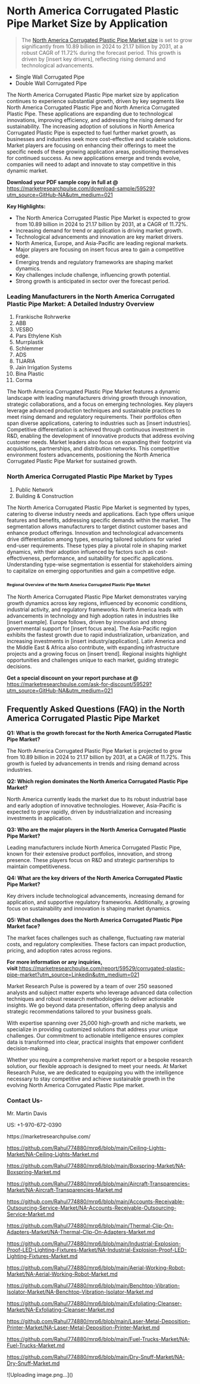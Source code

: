 <h1>North America Corrugated Plastic Pipe Market&nbsp;Size by Application</h1><blockquote><p>The <a href="https://marketresearchpulse.com/download-sample/59529?utm_source=GitHub-NA&amp;utm_medium=021">North America Corrugated Plastic Pipe Market size</a> is set to grow significantly from 10.89 billion in 2024 to 21.17 billion by 2031, at a robust CAGR of 11.72% during the forecast period. This growth is driven by [insert key drivers], reflecting rising demand and technological advancements.</p></blockquote><ul><li>Single Wall Corrugated Pipe<li> Double Wall Corrugated Pipe</li></ul><p>The North America Corrugated Plastic Pipe market size by application continues to experience substantial growth, driven by key segments like North America Corrugated Plastic Pipe and North America Corrugated Plastic Pipe. These applications are expanding due to technological innovations, improving efficiency, and addressing the rising demand for sustainability. The increasing adoption of solutions in North America Corrugated Plastic Pipe is expected to fuel further market growth, as businesses and industries seek more cost-effective and scalable solutions. Market players are focusing on enhancing their offerings to meet the specific needs of these growing application areas, positioning themselves for continued success. As new applications emerge and trends evolve, companies will need to adapt and innovate to stay competitive in this dynamic market.</p><p><strong>Download your PDF sample copy in full at @ </strong><a href="https://marketresearchpulse.com/download-sample/59529?utm_source=GitHub-NA&amp;utm_medium=021">https://marketresearchpulse.com/download-sample/59529?utm_source=GitHub-NA&amp;utm_medium=021</a></p><p><strong>Key Highlights: </strong></p><ul><li>The North America Corrugated Plastic Pipe Market is expected to grow from 10.89 billion in 2024 to 21.17 billion by 2031, at a CAGR of 11.72%.</li><li>Increasing demand for trend or application is driving market growth.</li><li>Technological advancements and innovation are key market drivers.</li><li>North America, Europe, and Asia-Pacific are leading regional markets.</li><li>Major players are focusing on insert focus area to gain a competitive edge.</li><li>Emerging trends and regulatory frameworks are shaping market dynamics.</li><li>Key challenges include challenge, influencing growth potential.</li><li>Strong growth is anticipated in sector over the forecast period.</li></ul><h3>Leading Manufacturers in the North America Corrugated Plastic Pipe Market: A Detailed Industry Overview</h3><ol><li>Frankische Rohrwerke</li><li>ABB</li><li>VESBO</li><li>Pars Ethylene Kish</li><li>Murrplastik</li><li>Schlemmer</li><li>ADS</li><li>TIJARIA</li><li>Jain Irrigation Systems</li><li>Bina Plastic</li><li>Corma</li></ol><div class="flex max-w-full flex-col flex-grow"><div class="min-h-8 text-message flex w-full flex-col items-end gap-2 whitespace-normal break-words [.text-message+&amp;]:mt-5" dir="auto" data-message-author-role="assistant" data-message-id="fd8432e4-4910-450d-b182-61b7bfb0a01f" data-message-model-slug="gpt-4o"><div class="flex w-full flex-col gap-1 empty:hidden first:pt-[3px]"><div class="markdown prose w-full break-words dark:prose-invert light"><p>The North America Corrugated Plastic Pipe Market features a dynamic landscape with leading manufacturers driving growth through innovation, strategic collaborations, and a focus on emerging technologies. Key players leverage advanced production techniques and sustainable practices to meet rising demand and regulatory requirements. Their portfolios often span diverse applications, catering to industries such as [insert industries]. Competitive differentiation is achieved through continuous investment in R&amp;D, enabling the development of innovative products that address evolving customer needs. Market leaders also focus on expanding their footprint via acquisitions, partnerships, and distribution networks. This competitive environment fosters advancements, positioning the North America Corrugated Plastic Pipe Market for sustained growth.</p></div></div></div></div><h3>North America Corrugated Plastic Pipe Market by Types</h3><ol><li>Public Network<li> Building & Construction</li></ol><div class="flex max-w-full flex-col flex-grow"><div class="min-h-8 text-message flex w-full flex-col items-end gap-2 whitespace-normal break-words [.text-message+&amp;]:mt-5" dir="auto" data-message-author-role="assistant" data-message-id="084470be-0bb7-4664-bddf-5156b4f41249" data-message-model-slug="gpt-4o-mini"><div class="flex w-full flex-col gap-1 empty:hidden first:pt-[3px]"><div class="markdown prose w-full break-words dark:prose-invert light"><p>The North America Corrugated Plastic Pipe Market is segmented by types, catering to diverse industry needs and applications. Each type offers unique features and benefits, addressing specific demands within the market. The segmentation allows manufacturers to target distinct customer bases and enhance product offerings. Innovation and technological advancements drive differentiation among types, ensuring tailored solutions for varied end-user requirements. These types play a pivotal role in shaping market dynamics, with their adoption influenced by factors such as cost-effectiveness, performance, and suitability for specific applications. Understanding type-wise segmentation is essential for stakeholders aiming to capitalize on emerging opportunities and gain a competitive edge.</p></div></div></div></div><h3><span style="font-size: 11px;">Regional Overview of the North America Corrugated Plastic Pipe Market</span></h3><div class="flex max-w-full flex-col flex-grow"><div class="min-h-8 text-message flex w-full flex-col items-end gap-2 whitespace-normal break-words [.text-message+&amp;]:mt-5" dir="auto" data-message-author-role="assistant" data-message-id="e9038762-ce64-4e30-91c9-9bd413514231" data-message-model-slug="gpt-4o-mini"><div class="flex w-full flex-col gap-1 empty:hidden first:pt-[3px]"><div class="markdown prose w-full break-words dark:prose-invert light"><p>The North America Corrugated Plastic Pipe Market demonstrates varying growth dynamics across key regions, influenced by economic conditions, industrial activity, and regulatory frameworks. North America leads with advancements in technology and high adoption rates in industries like [insert example]. Europe follows, driven by innovation and strong governmental support for [insert focus area]. The Asia-Pacific region exhibits the fastest growth due to rapid industrialization, urbanization, and increasing investments in [insert industry/application]. Latin America and the Middle East &amp; Africa also contribute, with expanding infrastructure projects and a growing focus on [insert trend]. Regional insights highlight opportunities and challenges unique to each market, guiding strategic decisions.</p></div></div></div></div><p><strong>Get a special discount on your report purchase at @ </strong><a href="https://marketresearchpulse.com/ask-for-discount/59529?utm_source=GitHub-NA&amp;utm_medium=021">https://marketresearchpulse.com/ask-for-discount/59529?utm_source=GitHub-NA&amp;utm_medium=021</a></p><h2>Frequently Asked Questions (FAQ) in the North America Corrugated Plastic Pipe Market</h2><p><strong>Q1: What is the growth forecast for the North America Corrugated Plastic Pipe Market?</strong></p><p>The North America Corrugated Plastic Pipe Market is projected to grow from 10.89 billion in 2024 to 21.17 billion by 2031, at a CAGR of 11.72%. This growth is fueled by advancements in trends and rising demand across industries.</p><p><strong>Q2: Which region dominates the North America Corrugated Plastic Pipe Market?</strong></p><p>North America currently leads the market due to its robust industrial base and early adoption of innovative technologies. However, Asia-Pacific is expected to grow rapidly, driven by industrialization and increasing investments in application.</p><p><strong>Q3: Who are the major players in the North America Corrugated Plastic Pipe Market?</strong></p><p>Leading manufacturers include North America Corrugated Plastic Pipe, known for their extensive product portfolios, innovation, and strong presence. These players focus on R&amp;D and strategic partnerships to maintain competitiveness.</p><p><strong>Q4: What are the key drivers of the North America Corrugated Plastic Pipe Market?</strong></p><p>Key drivers include technological advancements, increasing demand for application, and supportive regulatory frameworks. Additionally, a growing focus on sustainability and innovation is shaping market dynamics.</p><p><strong>Q5: What challenges does the North America Corrugated Plastic Pipe Market face?</strong></p><p>The market faces challenges such as challenge, fluctuating raw material costs, and regulatory complexities. These factors can impact production, pricing, and adoption rates across regions.</p><p><strong>For more information or any inquiries, visit&nbsp;</strong><a href="https://marketresearchpulse.com/report/59529/corrugated-plastic-pipe-market?utm_source=Linkedin&utm_medium=021">https://marketresearchpulse.com/report/59529/corrugated-plastic-pipe-market?utm_source=Linkedin&utm_medium=021</a></p><p>Market Research Pulse is powered by a team of over 250 seasoned analysts and subject matter experts who leverage advanced data collection techniques and robust research methodologies to deliver actionable insights. We go beyond data presentation, offering deep analysis and strategic recommendations tailored to your business goals.</p><p>With expertise spanning over 25,000 high-growth and niche markets, we specialize in providing customized solutions that address your unique challenges. Our commitment to actionable intelligence ensures complex data is transformed into clear, practical insights that empower confident decision-making.</p><p>Whether you require a comprehensive market report or a bespoke research solution, our flexible approach is designed to meet your needs. At Market Research Pulse, we are dedicated to equipping you with the intelligence necessary to stay competitive and achieve sustainable growth in the evolving North America Corrugated Plastic Pipe market.</p><h3><strong>Contact Us-</strong></h3><p>Mr. Martin Davis</p><p>US: +1-970-672-0390</p><p>https://marketresearchpulse.com/</p><p><a href="https://github.com/Rahul774880/mrp6/blob/main/Ceiling-Lights-Market/NA-Ceiling-Lights-Market.md">https://github.com/Rahul774880/mrp6/blob/main/Ceiling-Lights-Market/NA-Ceiling-Lights-Market.md</a></p><p><a href="https://github.com/Rahul774880/mrp6/blob/main/Boxspring-Market/NA-Boxspring-Market.md">https://github.com/Rahul774880/mrp6/blob/main/Boxspring-Market/NA-Boxspring-Market.md</a></p><p><a href="https://github.com/Rahul774880/mrp6/blob/main/Aircraft-Transparencies-Market/NA-Aircraft-Transparencies-Market.md">https://github.com/Rahul774880/mrp6/blob/main/Aircraft-Transparencies-Market/NA-Aircraft-Transparencies-Market.md</a></p><p><a href="https://github.com/Rahul774880/mrp6/blob/main/Accounts-Receivable-Outsourcing-Service-Market/NA-Accounts-Receivable-Outsourcing-Service-Market.md">https://github.com/Rahul774880/mrp6/blob/main/Accounts-Receivable-Outsourcing-Service-Market/NA-Accounts-Receivable-Outsourcing-Service-Market.md</a></p><p><a href="https://github.com/Rahul774880/mrp6/blob/main/Thermal-Clip-On-Adapters-Market/NA-Thermal-Clip-On-Adapters-Market.md">https://github.com/Rahul774880/mrp6/blob/main/Thermal-Clip-On-Adapters-Market/NA-Thermal-Clip-On-Adapters-Market.md</a></p><p><a href="https://github.com/Rahul774880/mrp6/blob/main/Industrial-Explosion-Proof-LED-Lighting-Fixtures-Market/NA-Industrial-Explosion-Proof-LED-Lighting-Fixtures-Market.md">https://github.com/Rahul774880/mrp6/blob/main/Industrial-Explosion-Proof-LED-Lighting-Fixtures-Market/NA-Industrial-Explosion-Proof-LED-Lighting-Fixtures-Market.md</a></p><p><a href="https://github.com/Rahul774880/mrp6/blob/main/Aerial-Working-Robot-Market/NA-Aerial-Working-Robot-Market.md">https://github.com/Rahul774880/mrp6/blob/main/Aerial-Working-Robot-Market/NA-Aerial-Working-Robot-Market.md</a></p><p><a href="https://github.com/Rahul774880/mrp6/blob/main/Benchtop-Vibration-Isolator-Market/NA-Benchtop-Vibration-Isolator-Market.md">https://github.com/Rahul774880/mrp6/blob/main/Benchtop-Vibration-Isolator-Market/NA-Benchtop-Vibration-Isolator-Market.md</a></p><p><a href="https://github.com/Rahul774880/mrp6/blob/main/Exfoliating-Cleanser-Market/NA-Exfoliating-Cleanser-Market.md">https://github.com/Rahul774880/mrp6/blob/main/Exfoliating-Cleanser-Market/NA-Exfoliating-Cleanser-Market.md</a></p><p><a href="https://github.com/Rahul774880/mrp6/blob/main/Laser-Metal-Deposition-Printer-Market/NA-Laser-Metal-Deposition-Printer-Market.md">https://github.com/Rahul774880/mrp6/blob/main/Laser-Metal-Deposition-Printer-Market/NA-Laser-Metal-Deposition-Printer-Market.md</a></p><p><a href="https://github.com/Rahul774880/mrp6/blob/main/Fuel-Trucks-Market/NA-Fuel-Trucks-Market.md">https://github.com/Rahul774880/mrp6/blob/main/Fuel-Trucks-Market/NA-Fuel-Trucks-Market.md</a></p><p><a href="https://github.com/Rahul774880/mrp6/blob/main/Dry-Snuff-Market/NA-Dry-Snuff-Market.md">https://github.com/Rahul774880/mrp6/blob/main/Dry-Snuff-Market/NA-Dry-Snuff-Market.md</a></p>
![Uploading image.png…]()
